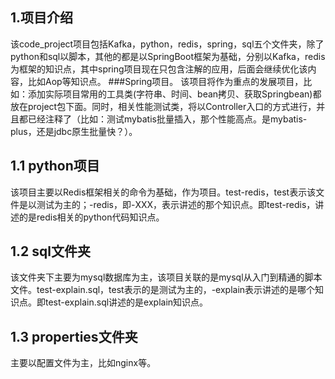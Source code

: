 ## 1.项目介绍
 该code_project项目包括Kafka，python，redis，spring，sql五个文件夹，除了python和sql以脚本，其他的都是以SpringBoot框架为基础，分别以Kafka，redis为框架的知识点，其中spring项目现在只包含注解的应用，后面会继续优化该内容，比如Aop等知识点。
 ###Spring项目。
 该项目将作为重点的发展项目，比如：添加实际项目常用的工具类(字符串、时间、bean拷贝、获取Springbean)都放在project包下面。同时，相关性能测试类，将以Controller入口的方式进行，并且都已经注释了（比如：测试mybatis批量插入，那个性能高点。是mybatis-plus，还是jdbc原生批量快？）。

## 1.1 python项目
 该项目主要以Redis框架相关的命令为基础，作为项目。test-redis，test表示该文件是以测试为主的；-redis，即-XXX，表示讲述的那个知识点。即test-redis，讲述的是redis相关的python代码知识点。

## 1.2 sql文件夹
 该文件夹下主要为mysql数据库为主，该项目关联的是mysql从入门到精通的脚本文件。test-explain.sql，test表示的是测试为主的，-explain表示讲述的是哪个知识点。即test-explain.sql讲述的是explain知识点。

## 1.3 properties文件夹
 主要以配置文件为主，比如nginx等。